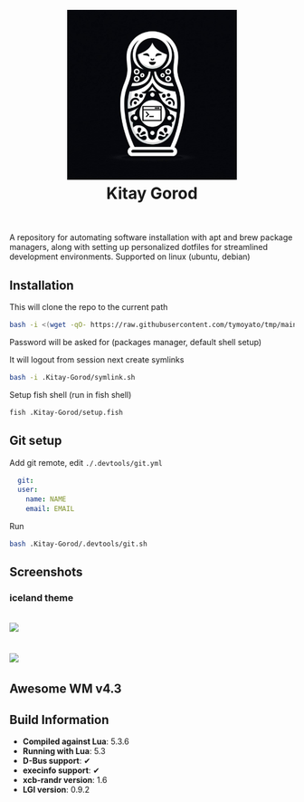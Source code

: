 <h1 align="center">
  <br>
  <img src="https://github.com/tymoyato/Kitay-Gorod/blob/314106ce655e48dcd0d0b1432d7c972aeb07d46f/kitay-gorod.jpg" alt="logo" width="300">
  <br>
  Kitay Gorod
  <br>
  <br>
</h1>

A repository for automating software installation with apt and brew package managers, along with setting up personalized dotfiles for streamlined development environments.
Supported on linux (ubuntu, debian)

## Installation

This will clone the repo to the current path

```bash
bash -i <(wget -qO- https://raw.githubusercontent.com/tymoyato/tmp/main/run.sh)
```

Password will be asked for (packages manager, default shell setup)

It will logout from session next create symlinks 

```bash
bash -i .Kitay-Gorod/symlink.sh
```

Setup fish shell (run in fish shell)

```bash
fish .Kitay-Gorod/setup.fish
```

## Git setup

Add git remote, edit `./.devtools/git.yml`

```yml
  git:
  user:
    name: NAME
    email: EMAIL
```
Run
```bash
bash .Kitay-Gorod/.devtools/git.sh
```
## Screenshots

### iceland theme

![](https://github.com/tymoyato/Kitay-Gorod/blob/main/dotfiles/awesome/themes/mountain/screenshots/iceland-desktop.png)
---

![](https://github.com/tymoyato/Kitay-Gorod/blob/main/dotfiles/awesome/themes/mountain/screenshots/iceland-nvim.png)
---

## Awesome WM v4.3

## Build Information

- **Compiled against Lua**: 5.3.6
- **Running with Lua**: 5.3
- **D-Bus support**: ✔
- **execinfo support**: ✔
- **xcb-randr version**: 1.6
- **LGI version**: 0.9.2
